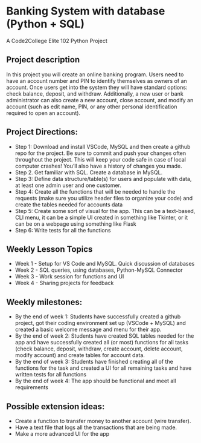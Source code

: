 # Banking System with database (Python + SQL)
A Code2College Elite 102 Python Project

## Project description
In this project you will create an online banking program. Users need to have an account number and PIN to identify themselves as owners of an account. Once users get into the system they will have standard options: check balance, deposit, and withdraw. Additionally, a new user or bank administrator can also create a new account, close account, and modify an account (such as edit name, PIN, or any other personal identification required to open an account).

## Project Directions:
* Step 1: Download and install VSCode,  MySQL and then create a github repo for the project.  Be sure to commit and push your changes often throughout the project.  This will keep your code safe in case of local computer crashes!  You’ll also have a history of changes you made.
* Step 2. Get familiar with SQL. Create a database in MySQL.
* Step 3: Define data structure/table(s) for users and populate with data, at least one admin user and one customer.  
* Step 4: Create all the functions that will be needed to handle the requests (make sure you utilize header files to organize your code) and create the tables needed for accounts data
* Step 5: Create some sort of visual for the app. This can be a text-based, CLI menu, it can be a simple UI created in something like Tkinter, or it can be on a webpage using something like Flask
* Step 6: Write tests for all the functions

## Weekly Lesson Topics
* Week 1 - Setup for VS Code and MySQL. Quick discussion of databases
* Week 2 - SQL queries, using databases, Python-MySQL Connector
* Week 3 - Work session for functions and UI
* Week 4 - Sharing projects for feedback

## Weekly milestones:
* By the end of week 1: Students have successfully created a github project, got their coding environment set up (VSCode + MySQL) and created a basic welcome message and menu for their app.
* By the end of week 2: Students have created SQL tables needed for the app and have successfully created all (or most) functions for all tasks (check balance, deposit, withdraw, create account, delete account, modify account) and create tables for account data.
* By the end of week 3: Students have finished creating all of the functions for the task and created a UI for all remaining tasks and have written tests for all functions
* By the end of week 4: The app should be functional and meet all requirements

## Possible extension ideas: 
* Create a function to transfer money to another account (wire transfer).
* Have a text file that logs all the transactions that are being made.
* Make a more advanced UI for the app


